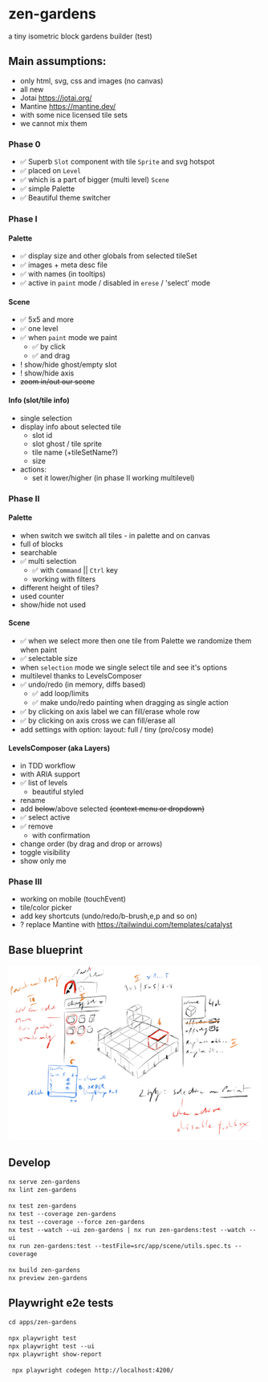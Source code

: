 # zen-gardens

a tiny isometric block gardens builder (test)

## Main assumptions:
- only html, svg, css and images (no canvas)
- all new
- Jotai https://jotai.org/
- Mantine https://mantine.dev/
- with some nice licensed tile sets
- we cannot mix them

### Phase 0
- ✅ Superb `Slot` component with tile `Sprite` and svg hotspot
- ✅ placed on `Level`
- ✅ which is a part of bigger (multi level) `Scene`
- ✅ simple Palette
- ✅ Beautiful theme switcher

### Phase I

#### Palette
- ✅ display size and other globals from selected tileSet
- ✅ images + meta desc file
- ✅ with names (in tooltips)
- ✅ active in `paint` mode / disabled in `erese` / 'select' mode

#### Scene
- ✅ 5x5 and more 
- ✅ one level
- ✅ when `paint` mode we paint
  - ✅ by click 
  - ✅ and drag 
- ! show/hide ghost/empty slot
- ! show/hide axis
- ~~zoom in/out our scene~~

#### Info (slot/tile info)
- single selection
- display info about selected tile
  - slot id
  - slot ghost / tile sprite
  - tile name (+tileSetName?)
  - size
- actions:
  - set it lower/higher (in phase II working multilevel)


### Phase II

#### Palette
- when switch we switch all tiles - in palette and on canvas
- full of blocks
- searchable
- ✅ multi selection
  - ✅ with `Command` || `Ctrl` key
  - working with filters
- different height of tiles?
- used counter
- show/hide not used

#### Scene
- ✅ when we select more then one tile from Palette we randomize them when paint
- ✅ selectable size
- when `selection` mode we single select tile and see it's options
- multilevel thanks to LevelsComposer
- ✅ undo/redo (in memory, diffs based)
  - ✅ add loop/limits
  - ✅ make undo/redo painting when dragging as single action
- ✅ by clicking on axis label we can fill/erase whole row
- ✅ by clicking on axis cross we can fill/erase all
- add settings with option: layout: full / tiny (pro/cosy mode)

#### LevelsComposer (aka Layers)
- in TDD workflow
- with ARIA support
- ✅ list of levels
  - beautiful styled
- rename
- add ~~below~~/above selected ~~(context menu or dropdown)~~
- ✅ select active
- ✅ remove
  - with confirmation
- change order (by drag and drop or arrows)
- toggle visibility
- show only me

### Phase III
- working on mobile (touchEvent)
- tile/color picker
- add key shortcuts (undo/redo/b-brush,e,p and so on)
- ? replace Mantine with https://tailwindui.com/templates/catalyst

## Base blueprint

![Blueprint](blueprint.png)

## Develop

```
nx serve zen-gardens
nx lint zen-gardens

nx test zen-gardens
nx test --coverage zen-gardens
nx test --coverage --force zen-gardens
nx test --watch --ui zen-gardens | nx run zen-gardens:test --watch --ui
nx run zen-gardens:test --testFile=src/app/scene/utils.spec.ts --coverage

nx build zen-gardens
nx preview zen-gardens
```

## Playwright e2e tests

```
cd apps/zen-gardens

npx playwright test
npx playwright test --ui
npx playwright show-report

 npx playwright codegen http://localhost:4200/ 
```
